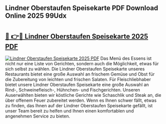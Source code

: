 ## Lindner Oberstaufen Speisekarte PDF Download Online 2025 99Udx

# <h2><a href="http://gca4dya.nevu.top/?p=Lindner+Oberstaufen+Speisekarte">🔗 👉🔴 Lindner Oberstaufen Speisekarte 2025 PDF</a></h2>

[![Lindner Oberstaufen Speisekarte 2025 PDF](https://i.imgur.com/dBaPXMq.png)](http://gca4dya.nevu.top/?p=Lindner+Oberstaufen+Speisekarte)
Das Menü des Essens ist nicht nur eine Liste von Gerichten, sondern auch die Möglichkeit, etwas für sich selbst zu wählen. Die Lindner Oberstaufen Speisekarte unseres Restaurants bietet eine große Auswahl an frischem Gemüse und Obst für die Zubereitung von leichten und frischen Salaten. Für Fleischliebhaber bietet unsere Lindner Oberstaufen Speisekarte eine große Auswahl an Rind-, Schweinefleisch-, Hühnchen- und Fischgerichten. Unseren Auserwählten bieten wir köstliche Gerichte wie Schaschlik und Steak an, die über offenem Feuer zubereitet werden. Wenn es Ihnen schwer fällt, etwas zu finden, das Ihnen auf der Lindner Oberstaufen Speisekarte gefällt, ist unser Team bereit zu helfen und Ihnen einen komfortablen und angenehmen Service zu bieten.
